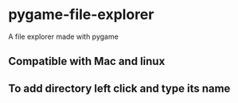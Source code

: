 # pygame-file-explorer
A file explorer made with pygame
## Compatible with Mac and linux
## To add directory left click and type its name
